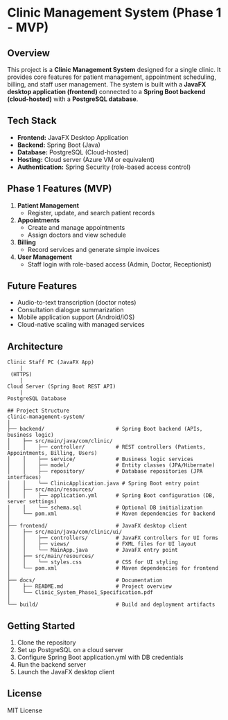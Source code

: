 # Clinic Management System (Phase 1 - MVP)

## Overview
This project is a **Clinic Management System** designed for a single clinic. It provides core features for patient management, appointment scheduling, billing, and staff user management. The system is built with a **JavaFX desktop application (frontend)** connected to a **Spring Boot backend (cloud-hosted)** with a **PostgreSQL database**.

## Tech Stack
- **Frontend:** JavaFX Desktop Application
- **Backend:** Spring Boot (Java)
- **Database:** PostgreSQL (Cloud-hosted)
- **Hosting:** Cloud server (Azure VM or equivalent)
- **Authentication:** Spring Security (role-based access control)

## Phase 1 Features (MVP)
1. **Patient Management**
    - Register, update, and search patient records
2. **Appointments**
    - Create and manage appointments
    - Assign doctors and view schedule
3. **Billing**
    - Record services and generate simple invoices
4. **User Management**
    - Staff login with role-based access (Admin, Doctor, Receptionist)

## Future Features
- Audio-to-text transcription (doctor notes)
- Consultation dialogue summarization
- Mobile application support (Android/iOS)
- Cloud-native scaling with managed services

## Architecture
```
Clinic Staff PC (JavaFX App)
    |
 (HTTPS)
    |
Cloud Server (Spring Boot REST API)
    |
PostgreSQL Database
```

```plaintext
## Project Structure
clinic-management-system/
│
├── backend/                       # Spring Boot backend (APIs, business logic)
│    ├── src/main/java/com/clinic/
│    │    ├── controller/          # REST controllers (Patients, Appointments, Billing, Users)
│    │    ├── service/             # Business logic services
│    │    ├── model/               # Entity classes (JPA/Hibernate)
│    │    ├── repository/          # Database repositories (JPA interfaces)
│    │    └── ClinicApplication.java # Spring Boot entry point
│    ├── src/main/resources/
│    │    ├── application.yml      # Spring Boot configuration (DB, server settings)
│    │    └── schema.sql           # Optional DB initialization
│    └── pom.xml                   # Maven dependencies for backend
│
├── frontend/                      # JavaFX desktop client
│    ├── src/main/java/com/clinic/ui/
│    │    ├── controllers/         # JavaFX controllers for UI forms
│    │    ├── views/               # FXML files for UI layout
│    │    └── MainApp.java         # JavaFX entry point
│    ├── src/main/resources/
│    │    └── styles.css           # CSS for UI styling
│    └── pom.xml                   # Maven dependencies for frontend
│
├── docs/                          # Documentation
│    ├── README.md                 # Project overview
│    └── Clinic_System_Phase1_Specification.pdf
│
└── build/                         # Build and deployment artifacts
```

## Getting Started
1. Clone the repository
2. Set up PostgreSQL on a cloud server
3. Configure Spring Boot application.yml with DB credentials
4. Run the backend server
5. Launch the JavaFX desktop client

## License
MIT License

